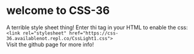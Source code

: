 # welcome to CSS-36
A terrible style sheet thing!
Enter thi tag in your HTML to enable the css: `<link rel="stylesheet" href="https://css-36.availablenot.repl.co/CssLight1.css">`  
Visit the github page for more info!
